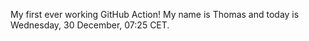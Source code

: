 My first ever working GitHub Action!
My name is Thomas and today is Wednesday, 30 December, 07:25 CET. 
